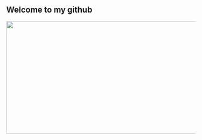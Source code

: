 ## Welcome to my github

<a href="https://www.gitanimals.org/en_US?utm_medium=image&utm_source=여기너아이디&utm_content=farm">
<img
  src="https://render.gitanimals.org/farms/yoongeon8"
  width="600"
  height="300"
/>
